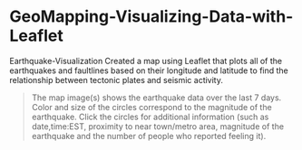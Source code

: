# GeoMapping-Visualizing-Data-with-Leaflet

Earthquake-Visualization
Created a map using Leaflet that plots all of the earthquakes and faultlines based on their longitude and latitude to find the relationship between tectonic plates and seismic activity.
>The map image(s) shows the earthquake data over the last 7 days.  Color and size of the circles correspond to the magnitude of the earthquake.  Click the circles for additional information (such as date,time:EST, proximity to near town/metro area, magnitude of the earthquake and the number of people who reported feeling it).
